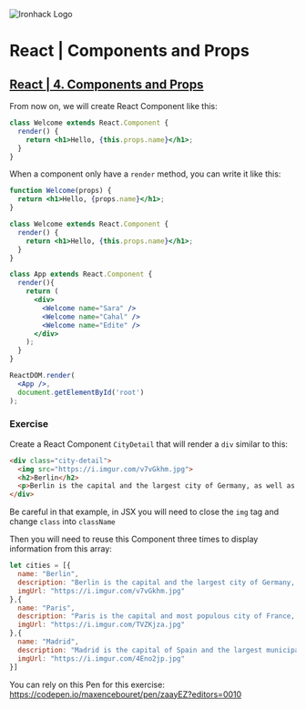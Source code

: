 ![Ironhack Logo](https://i.imgur.com/1QgrNNw.png)

# React | Components and Props


## [React | 4. Components and Props](https://reactjs.org/docs/components-and-props.html)

From now on, we will create React Component like this:

```jsx
class Welcome extends React.Component {
  render() {
    return <h1>Hello, {this.props.name}</h1>;
  }
}
```

When a component only have a `render` method, you can write it like this:

```jsx
function Welcome(props) {
  return <h1>Hello, {props.name}</h1>;
}
```


```jsx
class Welcome extends React.Component {
  render() {
    return <h1>Hello, {this.props.name}</h1>;
  }
}

class App extends React.Component {
  render(){
    return (
      <div>
        <Welcome name="Sara" />
        <Welcome name="Cahal" />
        <Welcome name="Edite" />
      </div>
    );
  }
}

ReactDOM.render(
  <App />,
  document.getElementById('root')
);
```


### Exercise 

Create a React Component `CityDetail` that will render a `div` similar to this:

```html
<div class="city-detail">
  <img src="https://i.imgur.com/v7vGkhm.jpg">
  <h2>Berlin</h2>
  <p>Berlin is the capital and the largest city of Germany, as well as one of its 16 constituent states</p>
</div>
```

Be careful in that example, in JSX you will need to close the `img` tag and change `class` into `className`


Then you will need to reuse this Component three times to display information from this array:

```js
let cities = [{
  name: "Berlin",
  description: "Berlin is the capital and the largest city of Germany, as well as one of its 16 constituent states",
  imgUrl: "https://i.imgur.com/v7vGkhm.jpg"
},{
  name: "Paris",
  description: "Paris is the capital and most populous city of France, with an area of 105 square kilometres (41 square miles) and a population of 2,206,488",
  imgUrl: "https://i.imgur.com/TVZKjza.jpg"
},{
  name: "Madrid",
  description: "Madrid is the capital of Spain and the largest municipality in both the Community of Madrid and Spain as a whole",
  imgUrl: "https://i.imgur.com/4Eno2jp.jpg"
}]
```


You can rely on this Pen for this exercise: https://codepen.io/maxencebouret/pen/zaayEZ?editors=0010


